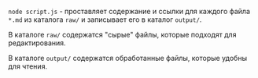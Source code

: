 `node script.js` - проставляет содержание и ссылки для каждого файла `*.md` из каталога `raw/` и записывает его в каталог `output/`.

В каталоге `raw/` содержатся "сырые" файлы, которые подходят для редактирования.

В каталоге `output/` содержатся обработанные файлы, которые удобны для чтения.